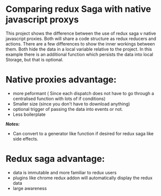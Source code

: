 # Comparing redux Saga with native javascript proxys

This project shows the difference between the use of redux saga v native javascript proxies.
Both will share a code structure as redux reducers and actions. 
There are a few differences to show the inner workings between them.
Both hide the data in a local variable relative to the project.
In this example there is an additional function which persists the data into local Storage, but that is optional.

# Native proxies advantage:
- more peformant ( Since each dispatch does not have to go through a centralised function with lots of if conditions)
- Smaller size (since you don't have to download anything)
- optional trigger of passing the data into events or not.
- Less boilerplate

***Notes:***
- Can convert to a generator like function if desired for redux saga like side effects.

# Redux saga advantage:
- data is immutable and more familiar to redux users
- plugins like chrome redux addon will automatically display the redux data
- large awareness

